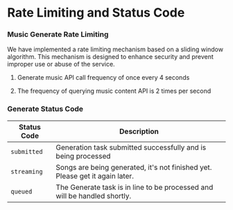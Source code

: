 # Rate Limiting and Status Code

### Music Generate Rate Limiting

We have implemented a rate limiting mechanism based on a sliding window algorithm. This mechanism is designed to enhance security and prevent improper use or abuse of the service.

1. Generate music API call frequency of once every 4 seconds

2. The frequency of querying music content API is 2 times per second

### Generate Status Code

| Status Code | Description                                         |
| ------------- | --------------------------------------------------- |
| `submitted`     | Generation task submitted successfully and is being processed |
| `streaming`     | Songs are being generated, it's not finished yet. Please get it again later. |
| `queued`        | The Generate task is in line to be processed and will be handled shortly.  |
